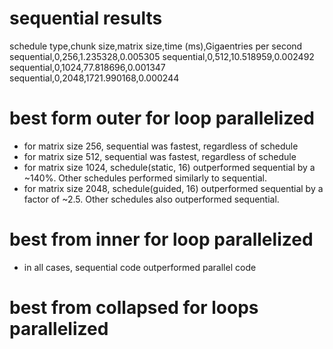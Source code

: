 # sequential results
schedule type,chunk size,matrix size,time (ms),Gigaentries per second
sequential,0,256,1.235328,0.005305
sequential,0,512,10.518959,0.002492
sequential,0,1024,77.818696,0.001347
sequential,0,2048,1721.990168,0.000244

# best form outer for loop parallelized
 - for matrix size 256, sequential was fastest, regardless of schedule
 - for matrix size 512, sequential was fastest, regardless of schedule
 - for matrix size 1024, schedule(static, 16) outperformed sequential by a
   ~140%. Other schedules performed similarly to sequential.
 - for matrix size 2048, schedule(guided, 16) outperformed sequential by a
   factor of ~2.5. Other schedules also outperformed sequential.

# best from inner for loop parallelized
 - in all cases, sequential code outperformed parallel code

# best from collapsed for loops parallelized
